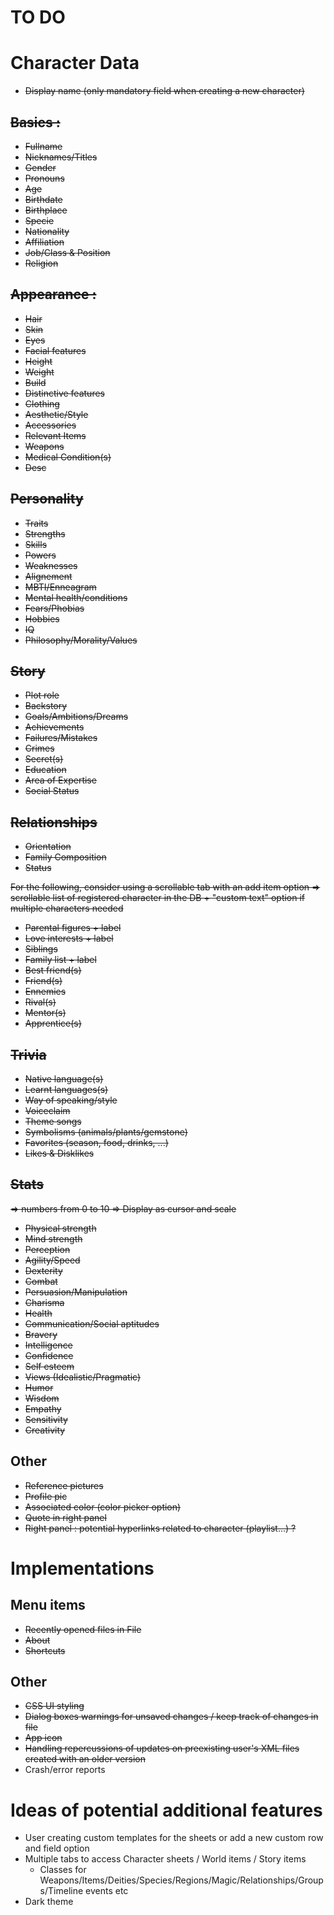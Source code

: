 # TO DO

# Character Data

- <strike>Display name (only mandatory field when creating a new character)</strike>

## <strike>Basics :
- Fullname
- Nicknames/Titles
- Gender
- Pronouns
- Age
- Birthdate
- Birthplace
- Specie
- Nationality
- Affiliation
- Job/Class & Position
- Religion</strike>

## <strike> Appearance :
- Hair
- Skin
- Eyes
- Facial features
- Height
- Weight
- Build
- Distinctive features
- Clothing
- Aesthetic/Style
- Accessories
- Relevant Items
- Weapons
- Medical Condition(s)
- Desc</strike>

## <strike> Personality
- Traits
- Strengths
- Skills
- Powers
- Weaknesses
- Alignement
- MBTI/Enneagram
- Mental health/conditions
- Fears/Phobias
- Hobbies
- IQ
- Philosophy/Morality/Values</strike>

## <strike> Story
- Plot role
- Backstory
- Goals/Ambitions/Dreams
- Achievements
- Failures/Mistakes
- Crimes
- Secret(s)
- Education
- Area of Expertise
- Social Status</strike>

## <strike> Relationships
- Orientation
- Family Composition
- Status

For the following, consider using a scrollable tab with an add item option => scrollable list of registered character in the DB + "custom text" option if multiple characters needed

- Parental figures + label
- Love interests + label
- Siblings
- Family list + label
- Best friend(s)
- Friend(s)
- Ennemies
- Rival(s)
- Mentor(s)
- Apprentice(s)</strike>

## <strike> Trivia
- Native language(s)
- Learnt languages(s)
- Way of speaking/style
- Voiceclaim
- Theme songs
- Symbolisms (animals/plants/gemstone)
- Favorites (season, food, drinks, ...)
- Likes & Disklikes</strike>

## <strike> Stats
=> numbers from 0 to 10
=> Display as cursor and scale 
- Physical strength
- Mind strength
- Perception
- Agility/Speed
- Dexterity
- Combat
- Persuasion/Manipulation
- Charisma
- Health
- Communication/Social aptitudes
- Bravery
- Intelligence
- Confidence
- Self esteem
- Views (Idealistic/Pragmatic)
- Humor
- Wisdom
- Empathy
- Sensitivity
- Creativity</strike>

## Other
- <strike>Reference pictures</strike>
- <strike>Profile pic</strike>
- <strike>Associated color (color picker option)</strike>
- <strike>Quote in right panel</strike>
- <strike>Right panel : potential hyperlinks related to character (playlist...) ?</strike>

# Implementations

## Menu items
- <strike>Recently opened files in File</strike>
- <strike>About</strike>
- <strike>Shortcuts</strike>

## Other
- <strike>CSS UI styling</strike>
- <strike>Dialog boxes warnings for unsaved changes / keep track of changes in file</strike>
- <strike>App icon</strike>
- <strike>Handling repercussions of updates on preexisting user's XML files created with an older version</strike>
- Crash/error reports

# Ideas of potential additional features
- User creating custom templates for the sheets or add a new custom row and field option
- Multiple tabs to access Character sheets / World items / Story items
  * Classes for Weapons/Items/Deities/Species/Regions/Magic/Relationships/Groups/Timeline events etc
- Dark theme
